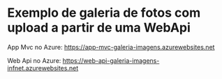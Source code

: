 # Exemplo de galeria de fotos com upload a partir de uma WebApi

App Mvc no Azure:
https://app-mvc-galeria-imagens.azurewebsites.net

Web Api no Azure:
https://web-api-galeria-imagens-infnet.azurewebsites.net
